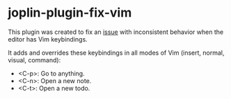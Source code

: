 # joplin-plugin-fix-vim

This plugin was created to fix an [issue][1] with inconsistent behavior
when the editor has Vim keybindings.

[1]: https://github.com/laurent22/joplin/issues/4009

It adds and overrides these keybindings in all modes of Vim (insert, normal,
visual, command):

- &lt;C-p>: Go to anything.
- &lt;C-n>: Open a new note.
- &lt;C-t>: Open a new todo.
